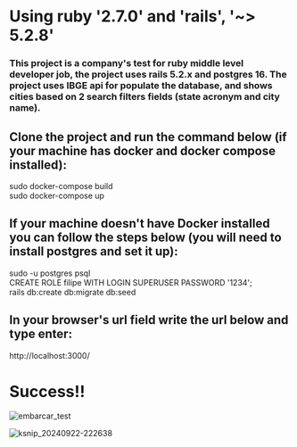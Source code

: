 # Using ruby '2.7.0' and 'rails', '~> 5.2.8'

### This project is a company's test for ruby middle level developer job, the project uses rails 5.2.x and postgres 16. The project uses IBGE api for populate the database, and shows cities based on 2 search filters fields (state acronym and city name).

## Clone the project and run the command below (if your machine has docker and docker compose installed):

  sudo docker-compose build <br>
  sudo docker-compose up

## If your machine doesn't have Docker installed you can follow the steps below (you will need to install postgres and set it up):

  sudo -u postgres psql <br>
  CREATE ROLE filipe WITH LOGIN SUPERUSER PASSWORD '1234'; <br>
  rails db:create db:migrate db:seed

## In your browser's url field write the url below and type enter: 

  http://localhost:3000/

# Success!!

![embarcar_test](https://github.com/user-attachments/assets/f5c89450-246f-4bea-9881-383b29d69553)

![ksnip_20240922-222638](https://github.com/user-attachments/assets/f311c333-e903-45e6-a81e-4e8f6ad7e54d)

